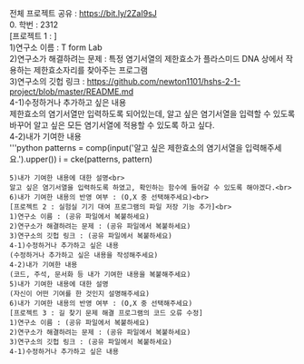 전체 프로젝트 공유 : https://bit.ly/2ZaI9sJ<br>
0. 학번 : 2312<br>
[프로젝트 1 :  ]<br>
1)연구소 이름 :  T form Lab<br>
2)연구소가 해결하려는 문제 : 특정 염기서열의 제한효소가 플라스미드 DNA 상에서 작용하는 제한효소자리를 찾아주는 프로그램<br>
3)연구소의 깃헙 링크 : https://github.com/newton1101/hshs-2-1-project/blob/master/README.md<br>
4-1)수정하거나 추가하고 싶은 내용<br>
제한효소의 염기서열만 입력하도록 되어있는데, 알고 싶은 염기서열을 입력할 수 있도록 바꾸어 알고 싶은 모든 염기서열에 적용할 수 있도록 하고 싶다.<br>
4-2)내가 기여한 내용<br>
'''python
patterns = comp(input('알고 싶은 제한효소의 염기서열을 입력해주세요.').upper())
i = cke(patterns, pattern) 
```
5)내가 기여한 내용에 대한 설명<br>
알고 싶은 염기서열을 입력하도록 하였고, 확인하는 함수에 들어갈 수 있도록 해야겠다.<br>
6)내가 기여한 내용의 반영 여부 : (O,X 중 선택해주세요)<br>
[프로젝트 2 : 실험실 기기 대여 프로그램의 파일 저장 기능 추가]<br>
1)연구소 이름 : (공유 파일에서 복붙하세요)
2)연구소가 해결하려는 문제 : (공유 파일에서 복붙하세요)
3)연구소의 깃헙 링크 : (공유 파일에서 복붙하세요)
4-1)수정하거나 추가하고 싶은 내용
(수정하거나 추가하고 싶은 내용을 작성해주세요)
4-2)내가 기여한 내용
(코드, 주석, 문서화 등 내가 기여한 내용을 복붙해주세요)
5)내가 기여한 내용에 대한 설명
(자신이 어떤 기여를 한 것인지 설명해주세요)
6)내가 기여한 내용의 반영 여부 : (O,X 중 선택해주세요)
[프로젝트 3 : 길 찾기 문제 해결 프로그램의 코드 오류 수정]
1)연구소 이름 : (공유 파일에서 복붙하세요)
2)연구소가 해결하려는 문제 : (공유 파일에서 복붙하세요)
3)연구소의 깃헙 링크 : (공유 파일에서 복붙하세요)
4-1)수정하거나 추가하고 싶은 내용
